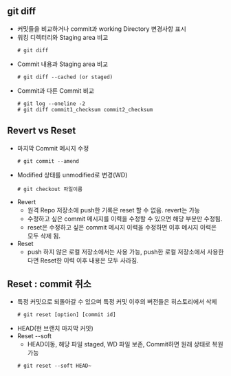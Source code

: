 ## git diff
  * 커밋들을 비교하거나 commit과 working Directory 변경사항 표시
  * 워킹 디렉터리와 Staging area 비교
     ```linux
     # git diff
     ```
  * Commit 내용과 Staging area 비교
     ```linux
     # git diff --cached (or staged)
     ```
  * Commit과 다른 Commit 비교
     ```linux
     # git log --oneline -2
     # git diff commit1_checksum commit2_checksum
     ```
 
 ## Revert vs Reset
   * 마지막 Commit 메시지 수정
     ```linux
     # git commit --amend
     ```
   * Modified 상태를 unmodified로 변경(WD)
     ```linux
     # git checkout 파일이름
     ```
   * Revert
     * 원격 Repo 저장소에 push한 기록은 reset 할 수 없음. revert는 가능 
     * 수정하고 싶은 commit 메시지를 이력을 수정할 수 있으면 해당 부분만 수정됨.
     * reset은 수정하고 싶은 commit 메시지 이력을 수정하면 이후 메시지 이력은 모두 삭제 됨.
   * Reset
     * push 하지 않은 로컬 저장소에서는 사용 가능, push한 로컬 저장소에서 사용한다면 Reset한 이력 이후 내용은 모두 사라짐. 
   
 ## Reset : commit 취소
   * 특정 커밋으로 되돌아갈 수 있으며 특정 커밋 이후의 버전들은 히스토리에서 삭제
     ```linux
     # git reset [option] [commit id]
     ```
   * HEAD(현 브랜치 마지막 커밋)  
   * Reset --soft
     * HEAD이동, 해당 파일 staged, WD 파일 보존, Commit하면 원래 상태로 복원 가능
     ```linux
     # git reset --soft HEAD~
     ```
     
